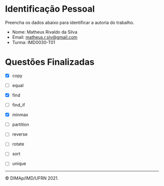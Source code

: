 # Identificação Pessoal

Preencha os dados abaixo para identificar a autoria do trabalho.

- Nome: Matheus Rivaldo da Silva
- Email: matheus.r.slv@gmail.com
- Turma: IMD0030-T01

# Questões Finalizadas

- [x] copy
- [ ] equal
- [x] find
- [ ] find_if
- [x] minmax
- [ ] partition
- [ ] reverse
- [ ] rotate
- [ ] sort
- [ ] unique


--------
&copy; DIMAp/IMD/UFRN 2021.
